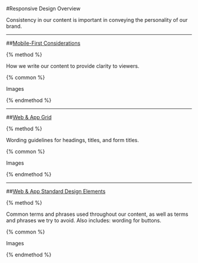 #Responsive Design Overview

Consistency in our content is important in conveying the personality of our brand.

-----

##[Mobile-First Considerations](/responsive-design/mobile-first-considerations.md)

{% method %}

How we write our content to provide clarity to viewers.

{% common %}

Images

{% endmethod %}

-----

##[Web & App Grid](/responsive-design/web-and-app-grid.md)

{% method %}

Wording guidelines for headings, titles, and form titles.

{% common %}

Images

{% endmethod %}

-----

##[Web & App Standard Design Elements](/responsive-design/web-and-app-standard-design-elements.md)

{% method %}

Common terms and phrases used throughout our content, as well as terms and phrases we try to avoid. Also includes: wording for buttons.

{% common %}

Images

{% endmethod %}